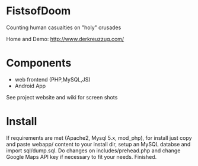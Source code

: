 FistsofDoom
===========

Counting human casualties on "holy" crusades

Home and Demo: http://www.derkreuzzug.com/

Components
==========
- web frontend (PHP,MySQL,JS)
- Android App

See project website and wiki for screen shots

Install
=======
If requirements are met (Apache2, Mysql 5.x, mod_php), for install just copy and paste webapp/ content to your install dir, setup an MySQL databse and import sql/dump.sql.
Do changes on includes/prehead.php and change Google Maps API key if necessary to fit your needs. Finished.
